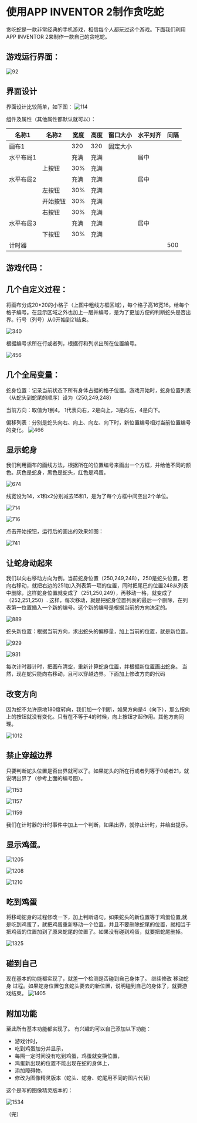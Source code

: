 
# 使用APP INVENTOR 2制作贪吃蛇
贪吃蛇是一款非常经典的手机游戏，相信每个人都玩过这个游戏。下面我们利用APP INVENTOR 2来制作一款自己的贪吃蛇。

## 游戏运行界面：

![92](http://cdn.kevinkun.cn/xsj/92.jpg)
## 界面设计
界面设计比较简单，如下图：
![114](http://cdn.kevinkun.cn/xsj/114.jpg)

组件及属性（其他属性都默认就可以）：

|名称1|名称2|宽度|高度|窗口大小|水平对齐|间隔|
|---|---|---|---|---|---|---|
| 画布1| |320|320|固定大小| | |
| 水平布局1| |充满|充满| |居中| |
|  |上按钮|30%|充满| | | |
| 水平布局2| |充满|充满| |居中| |
|  |左按钮|30%|充满| | | |
|  |开始按钮|30%|充满| | | |
|  |右按钮|30%|充满| | | |
| 水平布局3| |充满|充满| |居中| |
|  |下按钮|30%|充满| | | |
| 计时器| | | | | |500|

## 游戏代码：

## 几个自定义过程：

将画布分成20\*20的小格子（上图中粗线方框区域），每个格子高16宽16。给每个格子编号。在显示区域之外也加上一层并编号，是为了更加方便的判断蛇头是否出界。行号（列号）从0开始到21结束。

![340](http://cdn.kevinkun.cn/xsj/340.jpg)

根据编号求所在行或者列，根据行和列求出所在位置编号。

![456](http://cdn.kevinkun.cn/xsj/456.jpg)

## 几个全局变量：

蛇身位置：记录当前状态下所有身体占据的格子位置。游戏开始时，蛇身位置列表（从蛇头到蛇尾的顺序）设为（250,249,248）

当前方向：取值为1到4。 1代表向右，2是向上，3是向左，4是向下。

偏移列表：分别是蛇头向右、向上、向左、向下时，新位置编号相对当前位置编号的变化。 
![466](http://cdn.kevinkun.cn/xsj/466.jpg)

## 显示蛇身

我们利用画布的画线方法，根据所在的位置编号来画出一个方框，并给他不同的颜色。灰色是蛇身，黑色是蛇头，红色是鸡蛋。

![674](http://cdn.kevinkun.cn/xsj/674.jpg)

线宽设为14，x1和x2分别减去15和1，是为了每个方框中间空出2个单位。

![714](http://cdn.kevinkun.cn/xsj/714.jpg)

![716](http://cdn.kevinkun.cn/xsj/716.jpg)

点击开始按钮，运行后的画出的效果如图：

![741](http://cdn.kevinkun.cn/xsj/741.jpg)

## 让蛇身动起来

我们以向右移动方向为例。当前蛇身位置（250,249,248），250是蛇头位置，若向右移动，就把右边的251加入列表第一项的位置，同时把尾巴的位置248从列表中删除，这样蛇身位置就变成了（251,250,249），再移动一格，就变成了（252,251,250）.
这样，每次移动，就是把蛇身位置列表的最后一个删除，在列表第一位置插入一个新的编号。这个新的编号是根据当前的方向决定的。 

![889](http://cdn.kevinkun.cn/xsj/889.jpg)

蛇头新位置：根据当前方向，求出蛇头的偏移量，加上当前的位置，就是新位置。 

![929](http://cdn.kevinkun.cn/xsj/929.jpg)



![931](http://cdn.kevinkun.cn/xsj/931.jpg)

每次计时器计时，把画布清空，重新计算蛇身位置，并根据新位置画出蛇身。 当然，现在蛇只能向右移动，且可以穿越边界。下面加上修改方向的代码

## 改变方向

因为蛇不允许原地180度转向，我们加一个判断，如果方向是4（向下），那么按向上的按钮就没有变化。只有在不等于4的时候，向上按钮才起作用。其他方向同理。 

![1012](http://cdn.kevinkun.cn/xsj/1012.jpg)

## 禁止穿越边界

只要判断蛇头位置是否出界就可以了。如果蛇头的所在行或者列等于0或者21，就说明出界了（参考上面的编号图）。

![1153](http://cdn.kevinkun.cn/xsj/1153.jpg)

![1157](http://cdn.kevinkun.cn/xsj/1157.jpg)

![1159](http://cdn.kevinkun.cn/xsj/1159.jpg)

我们在计时器的计时事件中加上一个判断，如果出界，就停止计时，并给出提示。 

## 显示鸡蛋。

![1205](http://cdn.kevinkun.cn/xsj/1205.jpg)

![1208](http://cdn.kevinkun.cn/xsj/1208.jpg)

![1210](http://cdn.kevinkun.cn/xsj/1210.jpg)

## 吃到鸡蛋 

将移动蛇身的过程修改一下，加上判断语句。如果蛇头的新位置等于鸡蛋位置,就是吃到鸡蛋了，就把鸡蛋重新移动一个位置，并且不要删除蛇尾的位置，就相当于把鸡蛋的位置加到了原来蛇尾的位置了。如果没有碰到鸡蛋，就要把蛇尾删掉。

![1325](http://cdn.kevinkun.cn/xsj/1325.jpg)

## 碰到自己

现在基本的功能都实现了，就差一个检测是否碰到自己身体了。
继续修改 移动蛇身 过程。如果蛇身位置包含蛇头要去的新位置，说明碰到自己的身体了，就要游戏结束。
![1405](http://cdn.kevinkun.cn/xsj/1405.jpg)

## 附加功能

至此所有基本功能都实现了。
有兴趣的可以自己添加以下功能：

-  游戏计时，
- 吃到鸡蛋加分并显示，
- 每隔一定时间没有吃到鸡蛋，鸡蛋就变换位置，
- 鸡蛋新出现的位置不能出现在蛇的身体上，
- 添加障碍物，
-  修改为图像精灵版本（蛇头、蛇身、蛇尾用不同的图片代替）



这个是写的图像精灵版本的：

![1534](http://cdn.kevinkun.cn/xsj/1534.jpg)

（完）

